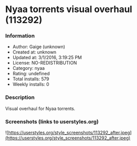 # Nyaa torrents visual overhaul (113292)

### Information
- Author: Gaige (unknown)
- Created at: unknown
- Updated at: 3/1/2016, 3:19:25 PM
- License: NO-REDISTRIBUTION
- Category: nyaa
- Rating: undefined
- Total installs: 579
- Weekly installs: 0


### Description
Visual overhaul for Nyaa torrents.


### Screenshots (links to userstyles.org)
![https://userstyles.org/style_screenshots/113292_after.jpeg](https://userstyles.org/style_screenshots/113292_after.jpeg)


